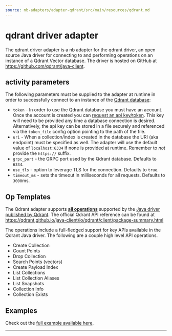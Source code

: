 ```yaml
---
source: nb-adapters/adapter-qdrant/src/main/resources/qdrant.md
---
```


# qdrant driver adapter

The qdrant driver adapter is a nb adapter for the qdrant driver, an open source Java driver for connecting to and
performing operations on an instance of a Qdrant Vector database. The driver is hosted on GitHub at
https://github.com/qdrant/java-client.

## activity parameters

The following parameters must be supplied to the adapter at runtime in order to successfully connect to an
instance of the [Qdrant database](https://qdrant.tech/documentation):

* `token` - In order to use the Qdrant database you must have an account. Once the account is created you can [request
  an api key/token](https://qdrant.tech/documentation/cloud/authentication/). This key will need to be provided any
  time a database connection is desired. Alternatively, the api key can be stored in a file securely and referenced via
  the `token_file` config option pointing to the path of the file.
* `uri` - When a collection/index is created in the database the URI (aka endpoint) must be specified as well. The adapter will
  use the default value of `localhost:6334` if none is provided at runtime. Remember to *not* provide the `https://`
  suffix.
* `grpc_port` - the GRPC port used by the Qdrant database. Defaults to `6334`.
* `use_tls` - option to leverage TLS for the connection. Defaults to `true`.
* `timeout_ms` - sets the timeout in milliseconds for all requests. Defaults to `3000`ms.

## Op Templates

The Qdrant adapter supports [**all operations**](../java/io/nosqlbench/adapter/qdrant/ops) supported by the [Java
driver published by Qdrant](https://github.com/qdrant/java-client). The official Qdrant API reference can be found at
https://qdrant.github.io/java-client/io/qdrant/client/package-summary.html

The operations include a full-fledged support for key APIs available in the Qdrant Java driver.
The following are a couple high level API operations.

* Create Collection
* Count Points
* Drop Collection
* Search Points (vectors)
* Create Payload Index
* List Collections
* List Collection Aliases
* List Snapshots
* Collection Info
* Collection Exists

## Examples

Check out the [full example available here](activities/qdrant_vectors_live.yaml).

---
